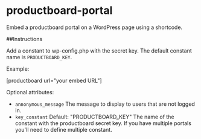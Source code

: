 # productboard-portal

Embed a productboard portal on a WordPress page using a shortcode.

##Instructions

Add a constant to wp-config.php with the secret key. The default constant name is `PRODUCTBOARD_KEY`.

Example:

[productboard url="your embed URL"]

Optional attributes:

- `annonymous_message` The message to display to users that are not logged in.
- `key_constant` Default: "PRODUCTBOARD_KEY" The name of the constant with the productboard secret key. If you have multiple portals you'll need to define multiple constant.